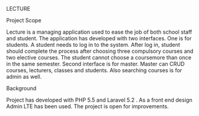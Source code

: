 LECTURE 


Project  Scope

Lecture is a managing application used to ease the job of both school staff and student. The application has developed with two interfaces. One is for students. A student needs to log in to the system. After log in, student should complete the process after choosing three compulsory courses and two elective courses. The student cannot choose a coursemore than once in the same semester. Second interface is for master. Master can CRUD courses, lecturers, classes and students. Also searching courses is for admin as well.

Background

Project has developed with PHP 5.5 and Laravel 5.2 . As a front end design Admin LTE has been used. The project is open for improvements.
	                                             
